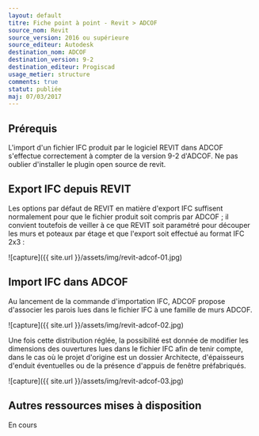 ```yaml
---
layout: default
titre: Fiche point à point - Revit > ADCOF
source_nom: Revit
source_version: 2016 ou supérieure
source_editeur: Autodesk
destination_nom: ADCOF
destination_version: 9-2
destination_editeur: Progiscad
usage_metier: structure
comments: true
statut: publiée
maj: 07/03/2017
---
```


## Prérequis

L'import d'un fichier IFC produit par le logiciel REVIT dans ADCOF s'effectue correctement à compter de la version 9-2 d'ADCOF. Ne pas oublier d'installer le plugin open source de revit.

## Export IFC depuis REVIT

Les options par défaut de REVIT en matière d'export IFC suffisent normalement pour que le fichier produit soit compris par ADCOF ; il convient toutefois de veiller à ce que REVIT soit paramétré pour découper les murs et poteaux par étage et que l'export soit effectué au format IFC 2x3 :

![capture]({{ site.url }}/assets/img/revit-adcof-01.jpg)

## Import IFC dans ADCOF

Au lancement de la commande d'importation IFC, ADCOF propose d'associer les parois lues dans le fichier IFC à une famille de murs ADCOF.

![capture]({{ site.url }}/assets/img/revit-adcof-02.jpg)

Une fois cette distribution réglée, la possibilité est donnée de modifier les dimensions des ouvertures lues dans le fichier IFC afin de tenir compte, dans le cas où le projet d'origine est un dossier Architecte, d'épaisseurs d'enduit éventuelles ou de la présence d'appuis de fenêtre préfabriqués.

![capture]({{ site.url }}/assets/img/revit-adcof-03.jpg)

## Autres ressources mises à disposition

En cours
